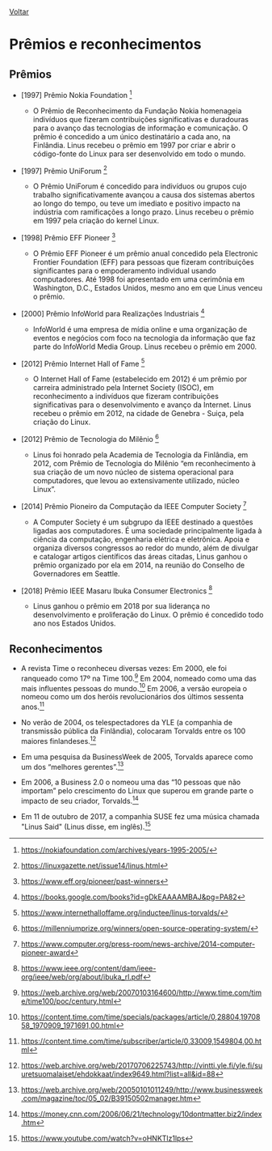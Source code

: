 [Voltar](intro.md)

# Prêmios e reconhecimentos

## Prêmios

* [1997] Prêmio Nokia Foundation [^1]
  * O Prêmio de Reconhecimento da Fundação Nokia homenageia indivíduos que fizeram contribuições significativas e duradouras para o avanço das tecnologias de informação e comunicação. O prêmio é concedido a um único destinatário a cada ano, na Finlândia. Linus recebeu o prêmio em 1997 por criar e abrir o código-fonte do Linux para ser desenvolvido em todo o mundo.

* [1997] Prêmio UniForum [^2]
  * O Prêmio UniForum é concedido para indivíduos ou grupos cujo trabalho significativamente avançou a causa dos sistemas abertos ao longo do tempo, ou teve um imediato e positivo impacto na indústria com ramificações a longo prazo. Linus recebeu o prêmio em 1997 pela criação do kernel Linux.

* [1998] Prêmio EFF Pioneer [^3]
  * O Prêmio EFF Pioneer é um prêmio anual concedido pela Electronic Frontier Foundation (EFF) para pessoas que fizeram contribuições significantes para o empoderamento individual usando computadores. Até 1998 foi apresentado em uma cerimônia em Washington, D.C., Estados Unidos, mesmo ano em que Linus venceu o prêmio.

* [2000] Prêmio InfoWorld para Realizações Industriais [^4]
  * InfoWorld é uma empresa de mídia online e uma organização de eventos e negócios com foco na tecnologia da informação que faz parte do InfoWorld Media Group. Linus recebeu o prêmio em 2000.

* [2012] Prêmio Internet Hall of Fame [^5]
  * O Internet Hall of Fame (estabelecido em 2012) é um prêmio por carreira administrado pela Internet Society (ISOC), em reconhecimento a indivíduos que fizeram contribuições significativas para o desenvolvimento e avanço da Internet. Linus recebeu o prêmio em 2012, na cidade de Genebra - Suiça, pela criação do Linux.

* [2012] Prêmio de Tecnologia do Milênio [^6]
  * Linus foi honrado pela Academia de Tecnologia da Finlândia, em 2012, com Prêmio de Tecnologia do Milênio “em reconhecimento à sua criação de um novo núcleo de sistema operacional para computadores, que levou ao extensivamente utilizado, núcleo Linux”.

* [2014] Prêmio Pioneiro da Computação da IEEE Computer Society [^7]
  * A Computer Society é um subgrupo da IEEE destinado a questões ligadas aos computadores. É uma sociedade principalmente ligada à ciência da computação, engenharia elétrica e eletrônica. Apoia e organiza diversos congressos ao redor do mundo, além de divulgar e catalogar artigos científicos das áreas citadas, Linus ganhou o prêmio organizado por ela em 2014, na reunião do Conselho de Governadores em Seattle.

* [2018] Prêmio IEEE Masaru Ibuka Consumer Electronics [^8]
  * Linus ganhou o prêmio em 2018 por sua liderança no desenvolvimento e proliferação do Linux. O prêmio é concedido todo ano nos Estados Unidos.

## Reconhecimentos

* A revista Time o reconheceu diversas vezes: Em 2000, ele foi ranqueado como 17º na Time 100.[^9] Em 2004, nomeado como uma das mais influentes pessoas do mundo.[^10] Em 2006, a versão europeia o nomeou como um dos heróis revolucionários dos últimos sessenta anos.[^11]

* No verão de 2004, os telespectadores da YLE (a companhia de transmissão pública da Finlândia), colocaram Torvalds entre os 100 maiores finlandeses.[^12]

* Em uma pesquisa da BusinessWeek de 2005, Torvalds aparece como um dos “melhores gerentes”.[^13]

* Em 2006, a Business 2.0 o nomeou uma das “10 pessoas que não importam” pelo crescimento do Linux que superou em grande parte o impacto de seu criador, Torvalds.[^14]

* Em 11 de outubro de 2017, a companhia SUSE fez uma música chamada "Linus Said" (Linus disse, em inglês).[^15]

[^1]: https://nokiafoundation.com/archives/years-1995-2005/
[^2]: https://linuxgazette.net/issue14/linus.html
[^3]: https://www.eff.org/pioneer/past-winners
[^4]: https://books.google.com/books?id=gDkEAAAAMBAJ&pg=PA82
[^5]: https://www.internethalloffame.org/inductee/linus-torvalds/
[^6]: https://millenniumprize.org/winners/open-source-operating-system/
[^7]: https://www.computer.org/press-room/news-archive/2014-computer-pioneer-award
[^8]: https://www.ieee.org/content/dam/ieee-org/ieee/web/org/about/ibuka_rl.pdf
[^9]: https://web.archive.org/web/20070103164600/http://www.time.com/time/time100/poc/century.html
[^10]: https://content.time.com/time/specials/packages/article/0,28804,1970858_1970909_1971691,00.html
[^11]: https://content.time.com/time/subscriber/article/0,33009,1549804,00.html
[^12]: https://web.archive.org/web/20170706225743/http://vintti.yle.fi/yle.fi/suuretsuomalaiset/ehdokkaat/index9649.html?list=all&id=88
[^13]: https://web.archive.org/web/20050101011249/http://www.businessweek.com/magazine/toc/05_02/B39150502manager.htm
[^14]: https://money.cnn.com/2006/06/21/technology/10dontmatter.biz2/index.htm
[^15]: https://www.youtube.com/watch?v=oHNKTlz1lps
